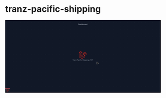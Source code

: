 # tranz-pacific-shipping

<p align="center">
 <img width="1000" src="https://github.com/EdwinLiavaa/tranz-pacific-shipping/blob/main/pic.png">
</p>


